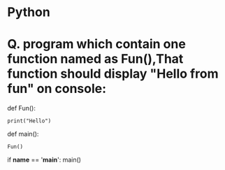 # Python


# Q. program which contain one function named as Fun(),That function should display "Hello from fun" on console:

def Fun():

    print("Hello")


def main():
    
    Fun()

if __name__ == '__main__':
    main()

